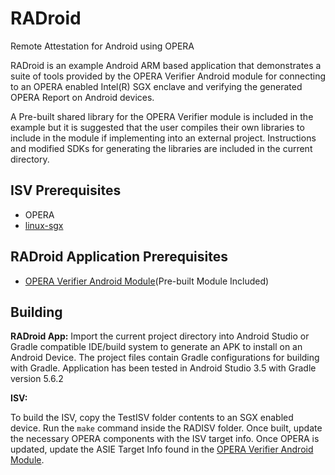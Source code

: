 # RADroid
Remote Attestation for Android using OPERA

RADroid is an example Android ARM based application that demonstrates a suite of tools provided by the OPERA Verifier Android module for connecting to an OPERA enabled Intel(R) SGX enclave and verifying the generated OPERA Report on Android devices.

A Pre-built shared library for the OPERA Verifier module is included in the example but it is suggested that the user compiles their own libraries to include in the module if implementing into an external project. Instructions and modified SDKs for generating the libraries are included in the current directory.

## ISV Prerequisites
* OPERA 
* [linux-sgx](https://github.com/intel/linux-sgx)

## RADroid Application Prerequisites
* [OPERA Verifier Android Module](./OperaVerifierLib)(Pre-built Module Included)

## Building

**RADroid App:**
Import the current project directory into Android Studio or Gradle compatible IDE/build system to generate an APK to install on an Android Device.
The project files contain Gradle configurations for building with Gradle. Application has been tested in Android Studio 3.5 with Gradle version 5.6.2

**ISV:** 

To build the ISV, copy the TestISV folder contents to an SGX enabled device.
Run the `make` command inside the RADISV folder.
Once built, update the necessary OPERA components with the ISV target info.
Once OPERA is updated, update the ASIE Target Info found in the [OPERA Verifier Android Module](./OperaVerifierLib).
